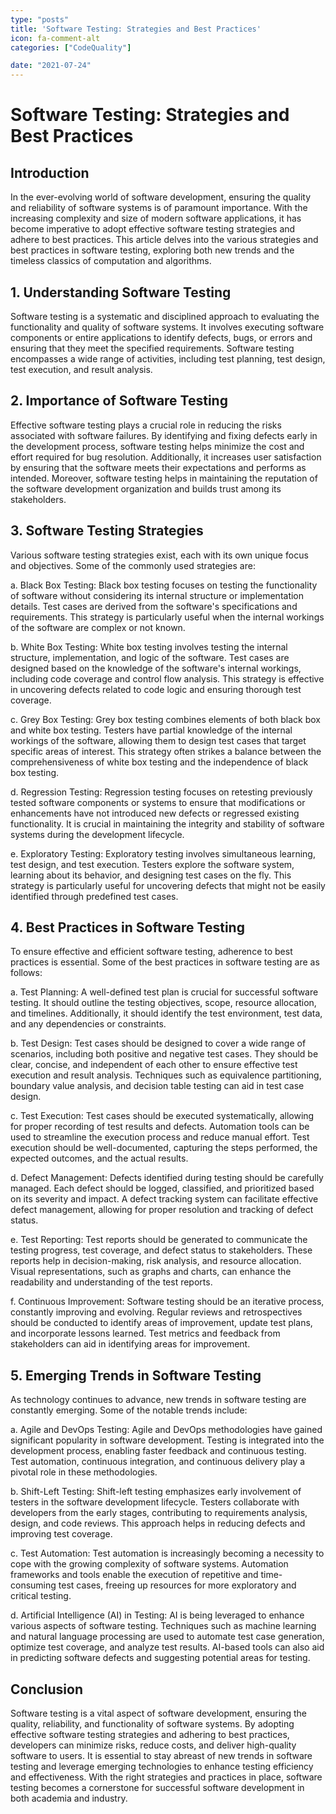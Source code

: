 ```yaml
---
type: "posts"
title: 'Software Testing: Strategies and Best Practices'
icon: fa-comment-alt
categories: ["CodeQuality"]

date: "2021-07-24"
---
```


# Software Testing: Strategies and Best Practices

## Introduction

In the ever-evolving world of software development, ensuring the quality and reliability of software systems is of paramount importance. With the increasing complexity and size of modern software applications, it has become imperative to adopt effective software testing strategies and adhere to best practices. This article delves into the various strategies and best practices in software testing, exploring both new trends and the timeless classics of computation and algorithms.

## 1. Understanding Software Testing

Software testing is a systematic and disciplined approach to evaluating the functionality and quality of software systems. It involves executing software components or entire applications to identify defects, bugs, or errors and ensuring that they meet the specified requirements. Software testing encompasses a wide range of activities, including test planning, test design, test execution, and result analysis.

## 2. Importance of Software Testing

Effective software testing plays a crucial role in reducing the risks associated with software failures. By identifying and fixing defects early in the development process, software testing helps minimize the cost and effort required for bug resolution. Additionally, it increases user satisfaction by ensuring that the software meets their expectations and performs as intended. Moreover, software testing helps in maintaining the reputation of the software development organization and builds trust among its stakeholders.

## 3. Software Testing Strategies

Various software testing strategies exist, each with its own unique focus and objectives. Some of the commonly used strategies are:

a. Black Box Testing: Black box testing focuses on testing the functionality of software without considering its internal structure or implementation details. Test cases are derived from the software's specifications and requirements. This strategy is particularly useful when the internal workings of the software are complex or not known.

b. White Box Testing: White box testing involves testing the internal structure, implementation, and logic of the software. Test cases are designed based on the knowledge of the software's internal workings, including code coverage and control flow analysis. This strategy is effective in uncovering defects related to code logic and ensuring thorough test coverage.

c. Grey Box Testing: Grey box testing combines elements of both black box and white box testing. Testers have partial knowledge of the internal workings of the software, allowing them to design test cases that target specific areas of interest. This strategy often strikes a balance between the comprehensiveness of white box testing and the independence of black box testing.

d. Regression Testing: Regression testing focuses on retesting previously tested software components or systems to ensure that modifications or enhancements have not introduced new defects or regressed existing functionality. It is crucial in maintaining the integrity and stability of software systems during the development lifecycle.

e. Exploratory Testing: Exploratory testing involves simultaneous learning, test design, and test execution. Testers explore the software system, learning about its behavior, and designing test cases on the fly. This strategy is particularly useful for uncovering defects that might not be easily identified through predefined test cases.

## 4. Best Practices in Software Testing

To ensure effective and efficient software testing, adherence to best practices is essential. Some of the best practices in software testing are as follows:

a. Test Planning: A well-defined test plan is crucial for successful software testing. It should outline the testing objectives, scope, resource allocation, and timelines. Additionally, it should identify the test environment, test data, and any dependencies or constraints.

b. Test Design: Test cases should be designed to cover a wide range of scenarios, including both positive and negative test cases. They should be clear, concise, and independent of each other to ensure effective test execution and result analysis. Techniques such as equivalence partitioning, boundary value analysis, and decision table testing can aid in test case design.

c. Test Execution: Test cases should be executed systematically, allowing for proper recording of test results and defects. Automation tools can be used to streamline the execution process and reduce manual effort. Test execution should be well-documented, capturing the steps performed, the expected outcomes, and the actual results.

d. Defect Management: Defects identified during testing should be carefully managed. Each defect should be logged, classified, and prioritized based on its severity and impact. A defect tracking system can facilitate effective defect management, allowing for proper resolution and tracking of defect status.

e. Test Reporting: Test reports should be generated to communicate the testing progress, test coverage, and defect status to stakeholders. These reports help in decision-making, risk analysis, and resource allocation. Visual representations, such as graphs and charts, can enhance the readability and understanding of the test reports.

f. Continuous Improvement: Software testing should be an iterative process, constantly improving and evolving. Regular reviews and retrospectives should be conducted to identify areas of improvement, update test plans, and incorporate lessons learned. Test metrics and feedback from stakeholders can aid in identifying areas for improvement.

## 5. Emerging Trends in Software Testing

As technology continues to advance, new trends in software testing are constantly emerging. Some of the notable trends include:

a. Agile and DevOps Testing: Agile and DevOps methodologies have gained significant popularity in software development. Testing is integrated into the development process, enabling faster feedback and continuous testing. Test automation, continuous integration, and continuous delivery play a pivotal role in these methodologies.

b. Shift-Left Testing: Shift-left testing emphasizes early involvement of testers in the software development lifecycle. Testers collaborate with developers from the early stages, contributing to requirements analysis, design, and code reviews. This approach helps in reducing defects and improving test coverage.

c. Test Automation: Test automation is increasingly becoming a necessity to cope with the growing complexity of software systems. Automation frameworks and tools enable the execution of repetitive and time-consuming test cases, freeing up resources for more exploratory and critical testing.

d. Artificial Intelligence (AI) in Testing: AI is being leveraged to enhance various aspects of software testing. Techniques such as machine learning and natural language processing are used to automate test case generation, optimize test coverage, and analyze test results. AI-based tools can also aid in predicting software defects and suggesting potential areas for testing.

## Conclusion

Software testing is a vital aspect of software development, ensuring the quality, reliability, and functionality of software systems. By adopting effective software testing strategies and adhering to best practices, developers can minimize risks, reduce costs, and deliver high-quality software to users. It is essential to stay abreast of new trends in software testing and leverage emerging technologies to enhance testing efficiency and effectiveness. With the right strategies and practices in place, software testing becomes a cornerstone for successful software development in both academia and industry.
